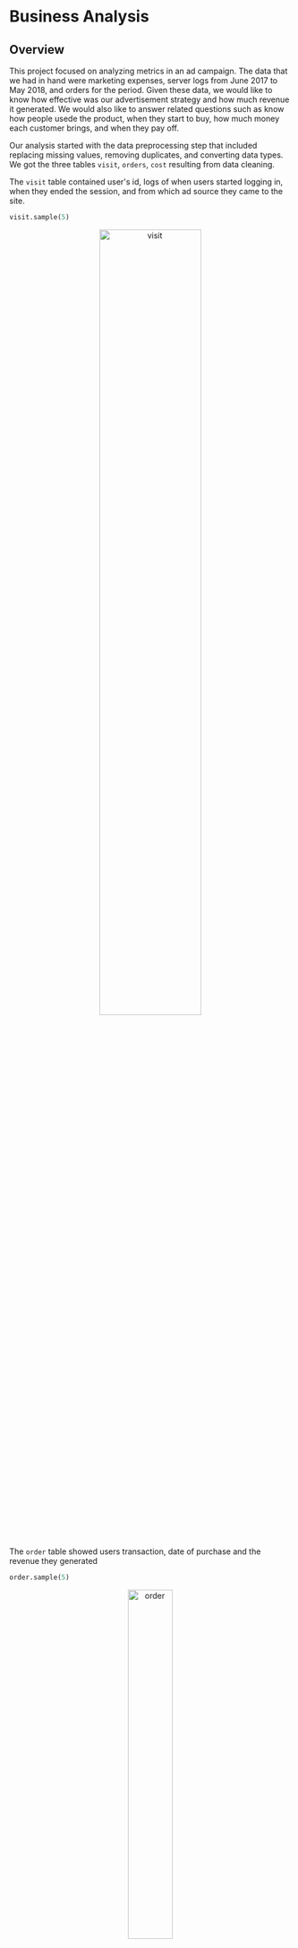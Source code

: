 # Business Analysis


## Overview


This project focused on analyzing metrics in an ad campaign. The data that we had in hand were marketing expenses, server logs from June 2017 to May 2018, and orders for the period. Given these data, we would like to know how effective was our advertisement strategy and how much revenue it generated. We would also like to answer related questions such as know how people usede the product, when they start to buy, how much money each
customer brings, and when they pay off.

Our analysis started with the data preprocessing step that included replacing missing values, removing duplicates, and converting data types.
We got the three tables `visit`, `orders`, `cost` resulting from data cleaning. 

The `visit` table contained user's id, logs of when users started logging in, when they ended the session, and from which ad source they came to the site.

```python
visit.sample(5)
```
<p align="center">
<img src="https://github.com/persadha/practicum100_portfolios/blob/main/Business%20Analysis/images/visit.png" alt="visit" width="60%"/>
</p>

The `order` table showed users transaction, date of purchase and the revenue they generated

```python
order.sample(5)
```
<p align="center">
<img src="https://github.com/persadha/practicum100_portfolios/blob/main/Business%20Analysis/images/order.png" alt="order" width="40%"/>
</p>

Lastly, the `cost` table showed the marketing expenses spent for each ad source,

```python
cost.sample(5)
```
<p align="center">
<img src="https://github.com/persadha/practicum100_portfolios/blob/main/Business%20Analysis/images/cost.png" alt="cost" width="40%"/>
</p>

***
#### Daily, Weekly, Monthly Average Users
The first question we would like to know was how many people visited per day, week, and month. By grouping the `visit` dataset by its unique users, we created a daily average users table,

```python
# Grouping the dataframe on week and calculating the number of unique users
dau = visits.groupby(['year', 'month', 'day']).agg({'uid':'nunique'}).reset_index()

```

<p align="center">
<img src="https://github.com/persadha/practicum100_portfolios/blob/main/Business%20Analysis/images/dau.png" alt="percent_growth" width="75%"/>
</p>


The table shows that visitors came in more frequently towards the end of the year, starting in October 2017 until the first quarter of the new year in March 2018. On Black Friday, 24 November 2017, the customer visit reached the highest peak with 3319 visitors. There was a moment on 31 March 2018 where the number suddenly dropped 
to only one visit.

In general, the total number of visitors per day was 908.0 visitors.

Using the same apprach, we could also find the average weekly user table,

```python
# Grouping the dataframe on week and calculating the number of unique users
wau = visits.groupby(['year', 'week']).agg({'uid':'nunique'}).reset_index()

```

<p align="center">
<img src="https://github.com/persadha/practicum100_portfolios/blob/main/Business%20Analysis/images/wau.png" alt="dau" width="60%"/>
</p>

On average, we expected 5716 visits every week. However, we saw the same occurrence at the 47th week in 2017, where the visit suddenly jumped out. The number of visits stayed high throughout the end of 2017. There was an increase in the 12th week of 2018, which coincides with school spring break until it dropped to not much more than 5740 visits per week.

Finally, the monthly average user,

```python
# Grouping the dataframe on week and calculating the number of unique users
mau = visits.groupby(['year', 'month']).agg({'uid':'nunique'}).reset_index()
```

<p align="center">
<img src="https://github.com/persadha/practicum100_portfolios/blob/main/Business%20Analysis/images/mau.png" alt="mau" width="60%"/>
</p>

On average, we expected 23,228 visitors per month. The WAU graphs agreed with the weekly trend we discussed earlier. Toward the end of the year, the number of visitors increased. The graphs peaked in November 2017, where Black Friday takes place.

***
#### Sessions per Day
One user can visit the website more than once. With that in mind, we would like to know how many sessions per day from all users. 

```python
session = visits.groupby(['year', 'month', 'day']).agg({'uid':'count'}).reset_index()
```

<p align="center">
<img src="https://github.com/persadha/practicum100_portfolios/blob/main/Business%20Analysis/images/daily_sessions.png" alt="daily_sessions" width="70%"/>
</p>

The number of sessions per day is 987.4. On the previous step, we found out that the number of unique daily users was 908 visitors. On the other hand, the average daily session was 987.4. We calculated the ratio of `n_unique` visitors and the daily session and saw how it behaved throughout the year,

<p align="center">
<img src="https://github.com/persadha/practicum100_portfolios/blob/main/Business%20Analysis/images/daily_sessions_ratio.png" alt="daily_sessions_ratio" width="70%"/>
</p>

Generally, the ratio of sessions over the visit was 1.08. In other words, eight users visited the website two times in one hundred users. This was a pretty small amount, so we could confidently say that users only saw the site once on regular days. However, during high season the percentage could reach 1.22.

Looking at the heatmap above, we saw that ad source #3, #4, and #5 brought the most visitors to the site. At the end of the year, source #4 made the highest visit with 13144 sessions. On the other hand, source #7 performed poorly by attracting not more than nine sessions in a month.

<p align="center">
<img src="https://github.com/persadha/practicum100_portfolios/blob/main/Business%20Analysis/images/sessions_per_source.png" alt="sessions_per_source" width="70%"/>
</p>

***

#### How Often Do Users Come Back (Retention Rate)

Retention rate is defined as the number of active users at different periods divided by the initial 
size of the same group. This metric is particularly useful in a subscription based service. It can give
us hint of how loyal our customers are.

<p align="center">
<img src="https://github.com/persadha/practicum100_portfolios/blob/main/Business%20Analysis/images/retention.png" alt="retention" width="70%"/>
</p>

The second-week retention for the first six weeks showed a relatively stable trend, despite the drop in Jul-17, with at least a 7.7% rate. At the beginning of the new year, the retention rate dropped around 2 percent lower to the level between 4.2-6.0%. The end of the festive season might caused this decrease where people returned to their normal daily activities.

The retention rate heatmap also showed us that most cohorts increased their rate in the 2nd month. Although not true for every cohort, generally, the retention rate rose steadily, especially for end-of-year cohorts where the number of retention improved.

***

#### When Do People Start Buying (Conversion Rate)
Conversion rate is the measure of how many users actually purchase our service over the number of users who visited the site.

<p align="center">
<img src="https://github.com/persadha/practicum100_portfolios/blob/main/Business%20Analysis/images/user_conversion.png" alt="user_conversion" width="70%"/>
</p>

The above graph showed that 25039 users put their orders right away after their first visit. One thousand nine hundred sixty-six users waited one day before making their purchase. Similarly, 58 users came back after a month, 41 users after 60 days, and so on.
The fact that most of the users converted on day one indicates that we had a strong product offering that attract users.
We broke down the metrics even more to see which ad source that brought the most revenue in.

<p align="center">
<img src="https://github.com/persadha/practicum100_portfolios/blob/main/Business%20Analysis/images/conversion_per_source.png" alt="user_conversion" width="70%"/>
</p>

Users that came to the site from ad source #3 and #4 are the group that most converted.

#### How Many Orders In A Given Period of Time?
It is also interesting to found out how many orders users made daily, weekly and monthly,

```python
# Calculating number of purchase per customer
(print('The average order per customer is {:.2f}'
       .format(orders.groupby('uid').count()['buy_ts'].sum()/ 
               orders.groupby('uid').count()['buy_ts'].shape[0])))


```

<p align="center">
<img src="https://github.com/persadha/practicum100_portfolios/blob/main/Business%20Analysis/images/daily_order.png" alt="daily_order" width="70%"/>
</p>

The average order per customer is 1.38. The daily heatmap showed that daily orders were usually at around 1.08-1.10 rate. However, there were days that the rate increased to above 1.20 in August-17 and March-18.

<p align="center">
<img src="https://github.com/persadha/practicum100_portfolios/blob/main/Business%20Analysis/images/weekly_order.png" alt="weekly_order" width="70%"/>
</p>

The weekly heatmap showed the peak, 48.11 orders per customer at the 8th week of 2018. That occurred at Feb 19-25, 2018. 

<p align="center">
<img src="https://github.com/persadha/practicum100_portfolios/blob/main/Business%20Analysis/images/monthly_order.png" alt="monthly_order" width="70%"/>
</p>

The month with the highest orders per customer was May-18.

***

#### Lifetime Value (LTV)

LTV is the total amount of money a customer brings to the company on average by making purchases. 
In this case we calculated the LTV by dividing the revenue with the size of each cohort. 
LTV commonly presented in cumulative units to express how much revenue each cohort bring over time.

<p align="center">
<img src="https://github.com/persadha/practicum100_portfolios/blob/main/Business%20Analysis/images/LTV.png" alt="LTV" width="70%"/>
</p>

The cumulative LTV showed that cohort Jun-17 and Sep-17 had the highest score. It means users on each cohort brought 5.94 and 6.72 revenues respectively.

We could also evaluate the LTV per ad source,

<p align="center">
<img src="https://github.com/persadha/practicum100_portfolios/blob/main/Business%20Analysis/images/LTV_per_source.png" alt="LTV" width="70%"/>
</p>

Ad source #1 and #2 brought the most revenue with USD320 and USD363 per user, respectively. There was also a peak on source #2 in Dec-2017, where the LTV was USD94 per user.

#### How much money was spent? Overall/per source/over time
We found out how much we money spent per month or per ad source as a step to calculate the customer acquisition cost (CAC), which we will calculate after this.
This time we are looking at the `marketing` table

<p align="center">
<img src="https://github.com/persadha/practicum100_portfolios/blob/main/Business%20Analysis/images/monthly_costs.png" alt="monthly_costs" width="70%"/>
</p>


We can see above the marketing cost spent for each month. The overall cost for the whole year was USD329,131. 
The highest expenses paid were on October, November, and December, possibly to anticipate autumn and winter school breaks, as well as the Black Friday, Christmas, and New Year holidays.

<p align="center">
<img src="https://github.com/persadha/practicum100_portfolios/blob/main/Business%20Analysis/images/source_costs.png" alt="source_source" width="70%"/>
</p>

We paid USD141,321 on source #3, almost double the amount of money spent on other channels and take almost 43% of the marketing expenses. On the other hand, we only spent USD5500-5800 on source #9, #10.


#### How much did customer acquisition from each of the sources cost (Customer Acquisition Costs)?

The Customer Acquisition Cost tells us how much we spent on marketing budget to get a single customer. 
The value is the ratio between marketing costs and the number of customers who made an order over the same period.
It is an indication of how effective our spending strategy.

In the same way as the above analyses, we evaluated the CAC based on cohort and ad source,

<p align="center">
<img src="https://github.com/persadha/practicum100_portfolios/blob/main/Business%20Analysis/images/CAC_cohort.png" alt="CAC_cohort" width="70%"/>
</p>


The heatmap showed the CAC over period of one year evaluated every month. 
On the 12th month source #3 absorbed USD141321.63 and only gained USD46766 to get the CAC of USD38.4 per user. 
Compare this to source #1 where it attracted 248662 users at the same period for only USD20833.27.

Calculating the CAC per ad source,

<p align="center">
<img src="https://github.com/persadha/practicum100_portfolios/blob/main/Business%20Analysis/images/CAC_source.png" alt="CAC_source" width="70%"/>
</p>

From the chart above, we saw that ad source #3 has the highest CAC. We spent USD3 to get a single customer. The most effective channel is source #1, where we needed only to pay less than 1 cent to attract new customers.

#### How worthwhile where the investments? (ROMI)

Finally, we came to the most important metric in this analysis, the return of investment or in this case the return of marketing investment (ROMI).
It is the amount of LTV divided over CAC. Using this metric we can conclude whether our business activity is a worthwhile investments or not. 
Ideally we would like to see the ROMI of greater than 1.

<p align="center">
<img src="https://github.com/persadha/practicum100_portfolios/blob/main/Business%20Analysis/images/ROMI_cohort.png" alt="ROMI_cohort" width="70%"/>
</p>

From the ROMI heatmap we can conclude that no cohort that indicates a good investment, since most ROMI are below 1.

<p align="center">
<img src="https://github.com/persadha/practicum100_portfolios/blob/main/Business%20Analysis/images/ROMI_source.png" alt="ROMI_source" width="70%"/>
</p>

The table suggested that focusing our effort on ad source #1 and # 2 is a key to increase our revenue in the future. 
The ROMI values of these source far exceed the other sources where source #1 scored 21.97 and source #2 16.74. 
Other source that is also worthwhile to be considered is #5 where it scored 6.27 showing a relatively strong performance.


***

## Conclusion
In this step, we presented the following findings:

Regarding user's visit:

* On average, there were 908 unique visits per day, 5,716 per week, and 23,228 per month.
* On the other hand, we expected 987 sessions per day.
* There was a significant increase in a visit during the end-of-year holiday, particularly on Black Friday.
* Most customers came to the site through ad source #3, #4, #5, and most of them using the desktop-based web interface.
* On average, users spent 10.7 minutes on the site.
* There was a sudden drop in session length and daily visit indicating a problem on our end, possibly a server problem.
* The cohorts formed at the end of the year, especially Dec-17, have the best user retention rate.

Regarding sales:

* Among all visitors, only 16% converted into buying customers. More than half of them converted at 0 days, and the highest cohort that has 0d conversion was the Oct-17 cohort
* In terms of as source, source #3 and #4 had the highest 0d conversion
* The Jun-17 cohort consistently produced high volume orders even until its 9th month. Another cohort that potentially able to match them was the Mar-18 cohort.
* Ad source #1 and #2 produced large orders when compares to other sources.
* The cohort that had the highest LTV is the Jun-17 followed by Sep-17 cohort, while source #1 and source #2 also generated high LTV score with 320 and 360, respectively.


Regarding marketing:

* The overall marketing cost in a year was USD329131. Most of them are used by ad source #3.
* By evaluating the LTVs and CACs, we found out that ad source #1 and #2 are the most profitable, with ROMI of USD339 and USD1818, respectively.


We have learned from the analyses above that the most profiting ad source is source #1. The source generated the highest return of investment (ROMI), USD339.94, with the lowest Customer Acquisition Costs (CAC), USD0.09 per user, and produced large volume orders. Ad source #2 also had a similar performance as #1, although on a smaller scale. On the other hand, source #3 had not been performing very well. Source #3 generated USD3.2 per user CAC, with the LTV only USD22, far below source #1 and #2.

No cohorts had ROMI greater than 1 which indicated we haven't generated enough revenue to cover the marketing costs. Only two cohorts, Jun-17 and Sep-17 had high ROMI of 0.53 and 0.59 respectively.

Hence, we recommended that marketing experts **focus on ad sources #1 and #2** to increase revenue. It would be advisable to reallocate the marketing budget from source #3 to allow source #1 to attract more customers.

We also suggested that the best time to **launch the marketing campaign was from October to March**, where user visits peaked.

Black Friday is a unique date. In many of our metrics, the value around and on this day increased almost three times. So it is worthwhile to give extra attention to attract more users to spend on **Black Friday**.


The complete notebook can be accessed [here](https://github.com/persadha/practicum100_portfolios/blob/main/Business%20Analysis/Business%20Analysis.ipynb).



